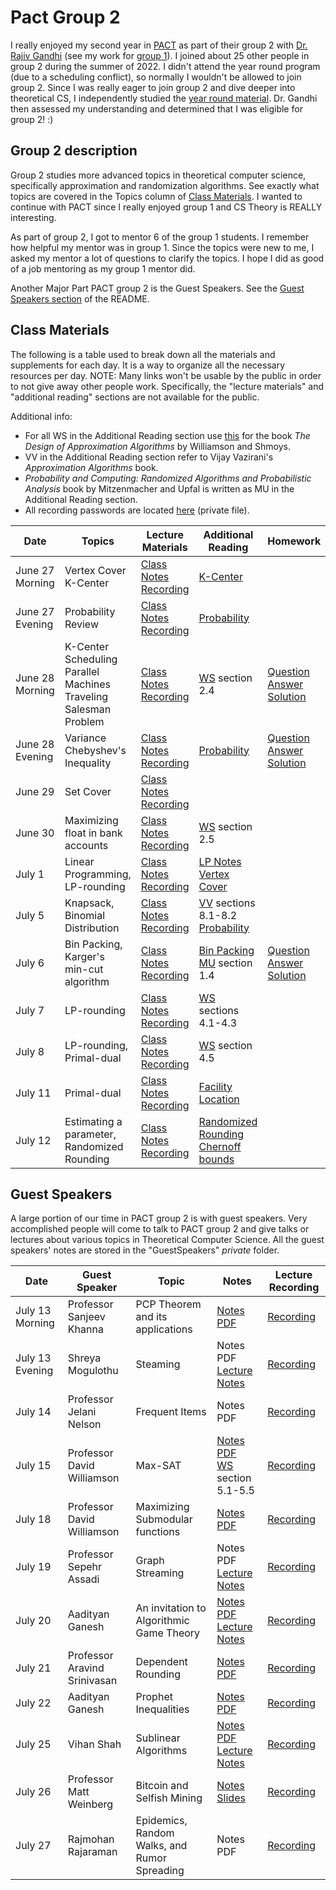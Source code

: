 # Pact Group 2

I really enjoyed my second year in [PACT](https://algorithmicthinking.org/overview) as part of their group 2 with [Dr. Rajiv Gandhi](https://directory.seas.upenn.edu/rajiv-gandhi/) (see my work for [group 1](https://github.com/asubramanian08/PACT-Group-1)). I joined about 25 other people in group 2 during the summer of 2022. I didn't attend the year round program (due to a scheduling conflict), so normally I wouldn't be allowed to join group 2. Since I was really eager to join group 2 and dive deeper into theoretical CS, I independently studied the [year round material](https://g.co/kgs/4D6Ewu). Dr. Gandhi then assessed my understanding and determined that I was eligible for group 2! :)

## Group 2 description

Group 2 studies more advanced topics in theoretical computer science, specifically approximation and randomization algorithms. See exactly what topics are covered in the Topics column of [Class Materials](https://github.com/asubramanian08/PACT-Group-2#class-materials). I wanted to continue with PACT since I really enjoyed group 1 and CS Theory is REALLY interesting.

As part of group 2, I got to mentor 6 of the group 1 students. I remember how helpful my mentor was in group 1. Since the topics were new to me, I asked my mentor a lot of questions to clarify the topics. I hope I did as good of a job mentoring as my group 1 mentor did.

Another Major Part PACT group 2 is the Guest Speakers. See the [Guest Speakers section](https://github.com/asubramanian08/PACT-Group-2/blob/master/README.md#guest-speakers) of the README.

## Class Materials

The following is a table used to break down all the materials and supplements for each day. It is a way to organize all the necessary resources per day. NOTE: Many links won't be usable by the public in order to not give away other people work. Specifically, the "lecture materials" and "additional reading" sections are not available for the public.

Additional info:
* For all WS in the Additional Reading section use [this](https://www.designofapproxalgs.com/book.pdf) for the book *The Design of Approximation Algorithms* by Williamson and Shmoys.
* VV in the Additional Reading section refer to Vijay Vazirani's *Approximation Algorithms* book.
* *Probability and Computing: Randomized Algorithms and Probabilistic Analysis* book by Mitzenmacher and Upfal is written as MU in the Additional Reading section.
* All recording passwords are located [here](RecordingPasswords.md) (private file).

Date | Topics | Lecture Materials | Additional Reading | Homework
--- | --- | --- | --- | ---
June 27 Morning | Vertex Cover<br>K-Center | [Class Notes](ClassNotes/06-27M.pdf)<br>[Recording](https://upenn.zoom.us/rec/share/Kv-FydsFFRbgw6Q_EdXadtJZ5Hv1ya5aBFzGvt5JalvYhMnss4HsmiCGGOVjV_p9.WJ05fW_K1tm7A0Al) | [K-Center](AdditionalReading/kcenter.pdf) |
June 27 Evening | Probability Review | [Class Notes](ClassNotes/06-27E.pdf)<br>[Recording](https://upenn.zoom.us/rec/share/P2D8jrgY5AxhrzjfoonQgjTDjAgp459b_oI9eNmOSizl4iMVPcXLdgZ9F012hiQE.CkNmerKC6D2vh5qM) | [Probability](AdditionalReading/probability.pdf) |
June 28 Morning | K-Center<br>Scheduling Parallel Machines<br>Traveling Salesman Problem | [Class Notes](ClassNotes/06-28M.pdf)<br>[Recording](https://upenn.zoom.us/rec/share/qONLLsIb3pNlA8zgTkth9C-A0IqPIKP2mo2-WwdsU3uAm0ZqLhd_6sMxJ2Sth04R.iJg_2qZEm8RgzcI4) | [WS](AdditionalReading/ApproxAlgoDesign.pdf) section 2.4 | [Question](HW_Questions/HW1.pdf)<br>[Answer](HW_Answers/HW1.md)<br>[Solution](HW_Solutions/HW1.pdf)
June 28 Evening | Variance<br>Chebyshev's Inequality | [Class Notes](ClassNotes/06-28E.pdf)<br>[Recording](https://upenn.zoom.us/rec/share/Mpu1zhl71n-dL82zEf6SmmaK4hmfWk8jQQ5X-AVs1UzLCByq8TkMoTDF9C2NS-HM.LoKh-dLD9sbqm1Ri) | [Probability](AdditionalReading/probability.pdf) | [Question](HW_Questions/HW2.pdf)<br>[Answer](HW_Answers/HW2.md)<br>[Solution](HW_Solutions/HW2.pdf)
June 29 | Set Cover | [Class Notes](ClassNotes/06-29.pdf)<br>[Recording](https://upenn.zoom.us/rec/share/Ok8Ku88cJkG4rwznXZ1oOtl52ZLSmiNJkw7OTnX21eH2Tlx79G_6DYZvn4YxSdLa.YRWX4fAzn9dcFApY) | | |
June 30 | Maximizing float in bank accounts | [Class Notes](ClassNotes/06-30.pdf)<br>[Recording](https://upenn.zoom.us/rec/share/xLfeqb_PmV4a4TFPfD7LmNQzwm7wcs6iydsyf4yH02Qd7ejg6jET27PEEJmc3c0g.qwNDvGi7Y0QYeQpZ) | [WS](AdditionalReading/ApproxAlgoDesign.pdf) section 2.5 |
July 1 | Linear Programming, LP-rounding | [Class Notes](ClassNotes/07-01.pdf)<br>[Recording](https://upenn.zoom.us/rec/share/LLmCkyKa-U--Q9MmNjQWXGg9tylWKkmQ6GPo7o0CXHiIAi7cQMmBC9ea7Y5xDRnF.asBeU19zlagAeUuD) | [LP Notes](AdditionalReading/lp.pdf)<br>[Vertex Cover](AdditionalReading/vcRounding.pdf) |
July 5 | Knapsack, Binomial Distribution | [Class Notes](ClassNotes/07-05.pdf)<br>[Recording](https://upenn.zoom.us/rec/share/TntdWv6NIpvV-LoPSym95gUUlcbCdJgKnqM1oCGRSdqmukmLK5g2oUtTZjDwRCSe.gi2GnJn604oXY55l) | [VV](AdditionalReading/ApproximationAlgorithms.pdf) sections 8.1-8.2<br>[Probability](AdditionalReading/probability.pdf) |
July 6 | Bin Packing, Karger's min-cut algorithm | [Class Notes](ClassNotes/07-06.pdf)<br>[Recording](https://upenn.zoom.us/rec/share/WMc0FLpxBwqPALeJdWue93q0Ji-YDDc1drfaGuobYTEzY1YWF5G-AW0nwO06Hy9L.qpkD8pufC6bYlr9g) | [Bin Packing](AdditionalReading/binPacking.pdf)<br>[MU](AdditionalReading/Probability_RandAlgo.pdf) section 1.4 | [Question](HW_Questions/HW3.pdf)<br>[Answer](HW_Answers/HW3.md)<br>[Solution](HW_Solutions/HW3.pdf)
July 7 | LP-rounding | [Class Notes](ClassNotes/07-07.pdf)<br>[Recording](https://upenn.zoom.us/rec/share/dq-JvAkZDCOrrC5e27WpcjbZN9RbgUptFluiS6QbVeIIuBhRCZBtHlo_1eA9jrFJ.LXzL7I63kVazPdDr) | [WS](AdditionalReading/ApproxAlgoDesign.pdf) sections 4.1-4.3 |
July 8 | LP-rounding, Primal-dual | [Class Notes](ClassNotes/07-08.pdf)<br>[Recording](https://upenn.zoom.us/rec/share/s3KZerj5FVM6283B6H3EB3Jmva3kns-XAVjZ1HndJ_6CAEYaCtF1HbUEwvGPyTjn.PLiMBI4BS98L6QtH) | [WS](AdditionalReading/ApproxAlgoDesign.pdf) section 4.5 |
July 11 | Primal-dual | [Class Notes](ClassNotes/07-11.pdf)<br>[Recording](https://upenn.zoom.us/rec/share/vmnGKd-_oOZtCUUosaCcDpcECk5ynKBvzFj0CdA-Wouz3P1Z8pIOIXoaPzPKxbVe.nvIm5gBZLzMvgDRG) | [Facility Location](AdditionalReading/facilityLocation.pdf) |
July 12 | Estimating a parameter, Randomized Rounding | [Class Notes](ClassNotes/07-12.pdf)<br>[Recording](https://upenn.zoom.us/rec/share/pMnOIE_ALt357os7CFNOsLrG2vxV1HVy4DDUmo_nTU1249ldzd7PfydrS88-Dx4F.2BQA3ITgaKPgdY5D) | [Randomized Rounding](AdditionalReading/randomizedrounding.pdf)<br> [Chernoff bounds](AdditionalReading/chernoff.pdf) |

## Guest Speakers
A large portion of our time in PACT group 2 is with guest speakers. Very accomplished people will come to talk to PACT group 2 and give talks or lectures about various topics in Theoretical Computer Science. All the guest speakers' notes are stored in the "GuestSpeakers" *private* folder.

Date | Guest Speaker | Topic | Notes | Lecture Recording
--- | --- | --- | --- | ---
July 13 Morning | Professor Sanjeev Khanna | PCP Theorem and its applications | [Notes PDF](GuestSpeakers/sanjeevPCPNotes.pdf) | [Recording](https://upenn.zoom.us/rec/share/ZukQYQOwuO3tTSlNMDBKVpMiFCI9DdvA9l-tHBxZBar3VEFGr6keeZpswSWWMAA.ducs6fYznFSVBkZF)
July 13 Evening | Shreya Mogulothu | Steaming | Notes PDF<br>[Lecture Notes](GuestSpeakers/streamingLecturenotes.pdf) | [Recording](https://upenn.zoom.us/rec/share/X3PWg6nk69Nh3fnTHPfcj4oQZ0hFV19LKZhLJnsCDBqp2ZmJnwzxkyxHZpcxI4hD.7cSwZWMMY3hEMSJm)
July 14 | Professor Jelani Nelson | Frequent Items | Notes PDF | [Recording](https://upenn.zoom.us/rec/share/u5Mx4eWjGmvbQq6LyxF-KakUpTWZ8h--r9yDZQOWJ3T5_DAUCT-pcoRsNBJU5oJ1.IkeEFUKh8EucHVD5)
July 15 | Professor David Williamson | Max-SAT | [Notes PDF](GuestSpeakers/dpwMaxSat.pdf)<br>[WS](AdditionalReading/ApproxAlgoDesign.pdf) section 5.1-5.5 | [Recording](https://upenn.zoom.us/rec/share/UPDViKvV7JdbFz3xqMtuakiymns34iQQB2cjQ-m-nGq-igF96wYP_GhLIzpRTSo5.pgouJ-xIpi9lQ4j9)
July 18 | Professor David Williamson | Maximizing Submodular functions | [Notes PDF](GuestSpeakers/dpwSubmodularFns.pdf) | [Recording](https://upenn.zoom.us/rec/share/U4xw87MADWoiST6zXrKsBdajRPFQuQNGrw_8YC9eGzFwUmyWXIFapidSDG5c8N0k.ZSti4bG0PuICDPMn)
July 19 | Professor Sepehr Assadi | Graph Streaming | Notes PDF<br>[Lecture Notes](GuestSpeakers/lec1.pdf) | [Recording](https://upenn.zoom.us/rec/share/1gqb6U9mnpHNB_HCVFAOJ0Vz08sPZ9iaQsEkeM5g9pmWLhT8pzkqTFMk2iXpRmmv.tGvdc07w6eqzbH0e)
July 20 | Aadityan Ganesh | An invitation to Algorithmic Game Theory | [Notes PDF](GuestSpeakers/AGT.pdf)<br>[Lecture Notes](GuestSpeakers/l11.pdf) | [Recording](https://upenn.zoom.us/rec/share/HMq2cJUzQOUmM-kMA_pQ-S4IkqFWr9G_OYn2ZFqO3B_CVyICCCMCKYgMqKuhTFPQ.cHxzY6Avs8d5CFho)
July 21 | Professor Aravind Srinivasan | Dependent Rounding | [Notes PDF](GuestSpeakers/dep-round.pdf) | [Recording](https://upenn.zoom.us/rec/share/4u2mEBAlE9DOCeqEEoTJ81VpzodtUMaLeKSaCyBVvuAWJm0342XpZjmgC4Hc81GW.pUgyu1a6o1IND7JG)
July 22 | Aadityan Ganesh | Prophet Inequalities | [Notes PDF](GuestSpeakers/aadityanProphetInequalities.pdf) | [Recording](https://upenn.zoom.us/rec/share/K2GF-spqXJtrP9NoPF83N0dlcgNlGTcFEu_Irej_1ZFrDsGvWq99x1YRyPaPQ0J_.hG-u-Ubdx_LNtcWj)
July 25 | Vihan Shah | Sublinear Algorithms | [Notes PDF](GuestSpeakers/vihanTestingSortedness.pdf)<br>[Lecture Notes](GuestSpeakers/testingSortednessLectureNotes.pdf) | [Recording](https://upenn.zoom.us/rec/share/-rS8fX6l8J33X3BfA4_RK7QDfxVeKrt6tJBpzdMvGZs8Z6txQvAsKiFtZyhDq1mh.bNjlGx1_dQERWDw2)
July 26 | Professor Matt Weinberg | Bitcoin and Selfish Mining | [Notes Slides](GuestSpeakers/PACTBitcoin.pptx) | [Recording](https://upenn.zoom.us/rec/share/19a2qPNDows5PZffMEkyn6dJKXLtuN9eBV3X7LpnRbT8FLTspkaqkQIs-wB0BvlG.X3pwTtkoU3Ze4KHw)
July 27 | Rajmohan Rajaraman | Epidemics, Random Walks, and Rumor Spreading | Notes PDF | [Recording](https://upenn.zoom.us/rec/share/q50s9r2tQ2MM6r578o1msnBdxlCGZfW2cvGJzjGmsuCMcTynvvYlgw8mQCRqRWTp.iF53WcPBByAq_mEd)